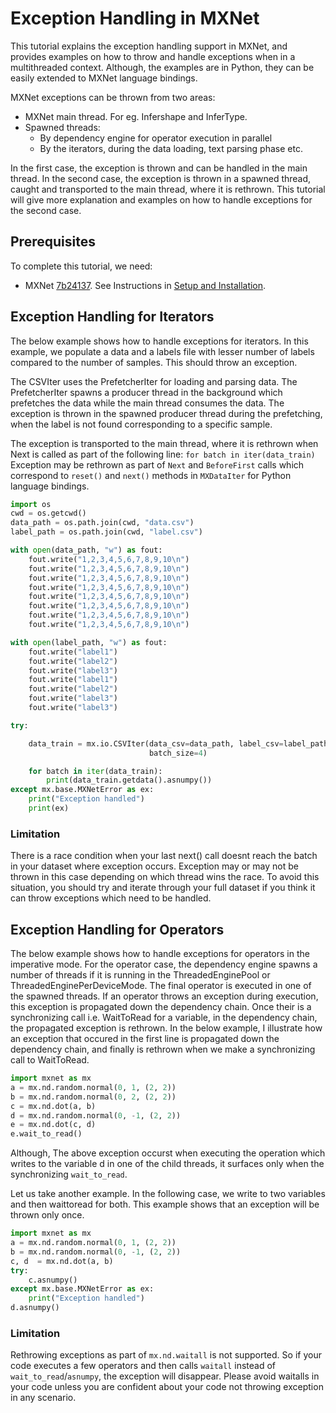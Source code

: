 # Exception Handling in MXNet

This tutorial explains the exception handling support in MXNet, 
and provides examples on how to throw and handle exceptions when in a multithreaded context.
Although, the examples are in Python, they can be easily extended to MXNet
language bindings.

MXNet exceptions can be thrown from two areas:
- MXNet main thread. For eg. Infershape and InferType.
- Spawned threads:
    * By dependency engine for operator execution in parallel
    * By the iterators, during the data loading, text parsing phase etc.

In the first case, the exception is thrown and can be handled in the main thread.
In the second case, the exception is thrown in a spawned thread, caught and transported to the
main thread, where it is rethrown. This tutorial will give more explanation and examples on how 
to handle exceptions for the second case.

## Prerequisites 

To complete this tutorial, we need:
- MXNet [7b24137](https://github.com/apache/incubator-mxnet/commit/7b24137ed45df605defa4ce72ec91554f6e445f0). See Instructions in [Setup and Installation](http://mxnet.io/install/index.html).

## Exception Handling for Iterators

The below example shows how to handle exceptions for iterators. In this example, 
we populate a data and a labels file with lesser number of labels compared to the 
number of samples. This should throw an exception. 

The CSVIter uses the PrefetcherIter for loading and parsing data. 
The PrefetcherIter spawns a producer thread in the background which prefetches
the data while the main thread consumes the data. The exception is thrown in the spawned
producer thread during the prefetching, when the label is not found corresponding to a specific sample. 

The exception is transported to the main thread, where it is rethrown when Next is 
called as part of the following line: `for batch in iter(data_train)`
Exception may be rethrown as part of `Next` and `BeforeFirst` calls which correspond
to `reset()` and `next()` methods in `MXDataIter` for Python language bindings.

```python
import os
cwd = os.getcwd()
data_path = os.path.join(cwd, "data.csv")
label_path = os.path.join(cwd, "label.csv")

with open(data_path, "w") as fout:
    fout.write("1,2,3,4,5,6,7,8,9,10\n")
    fout.write("1,2,3,4,5,6,7,8,9,10\n")
    fout.write("1,2,3,4,5,6,7,8,9,10\n")
    fout.write("1,2,3,4,5,6,7,8,9,10\n")
    fout.write("1,2,3,4,5,6,7,8,9,10\n")
    fout.write("1,2,3,4,5,6,7,8,9,10\n")
    fout.write("1,2,3,4,5,6,7,8,9,10\n")
    fout.write("1,2,3,4,5,6,7,8,9,10\n")

with open(label_path, "w") as fout:
    fout.write("label1")
    fout.write("label2")
    fout.write("label3")
    fout.write("label1")
    fout.write("label2")
    fout.write("label3")
    fout.write("label3")

try:

    data_train = mx.io.CSVIter(data_csv=data_path, label_csv=label_path, data_shape=(1, 10),
                               batch_size=4)

    for batch in iter(data_train):
        print(data_train.getdata().asnumpy())
except mx.base.MXNetError as ex:
    print("Exception handled")
    print(ex)
```

### Limitation

There is a race condition when your last next() call doesnt reach the batch in your dataset where exception occurs. Exception may or may not be thrown in this case depending on which thread wins the race. To avoid this situation, you should try and iterate through your full dataset if you think it can throw exceptions which need to be handled.


## Exception Handling for Operators

The below example shows how to handle exceptions for operators in the imperative mode.
For the operator case, the dependency engine spawns a number of threads if it is running in the 
ThreadedEnginePool or ThreadedEnginePerDeviceMode. The final operator is executed in one of the 
spawned threads. If an operator throws an exception during execution, this exception is propagated
down the dependency chain. Once their is a synchronizing call i.e. WaitToRead for a variable, 
in the dependency chain, the propagated exception is rethrown. In the below example,
I illustrate how an exception that occured in the first line is propagated down the dependency chain, and finally is rethrown when we make a synchronizing call to WaitToRead.

```python
import mxnet as mx
a = mx.nd.random.normal(0, 1, (2, 2))
b = mx.nd.random.normal(0, 2, (2, 2))
c = mx.nd.dot(a, b)
d = mx.nd.random.normal(0, -1, (2, 2))
e = mx.nd.dot(c, d)
e.wait_to_read()
```
Although, The above exception occurst when executing the operation which writes to the variable d in one of the child threads, it surfaces only when the synchronizing `wait_to_read`.

Let us take another example. In the following case, we write to two variables and then waittoread for both. This example shows that an exception will be thrown only once.

```python
import mxnet as mx
a = mx.nd.random.normal(0, 1, (2, 2))
b = mx.nd.random.normal(0, -1, (2, 2))
c, d  = mx.nd.dot(a, b)
try:
    c.asnumpy()
except mx.base.MXNetError as ex:
    print("Exception handled")    
d.asnumpy()
```

### Limitation

Rethrowing exceptions as part of `mx.nd.waitall` is not supported. So if your code executes a few operators and then calls `waitall` instead of `wait_to_read`/`asnumpy`, the exception will disappear. Please avoid waitalls in your code unless you are confident about your code not throwing exception in any scenario.
